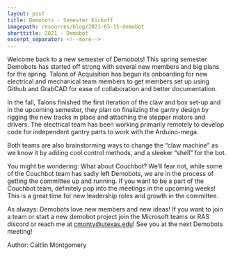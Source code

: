 ```yaml
---
layout: post
title: Demobots - Semester Kickoff
imagepath: resources/blog/2021-03-15-demobot
shorttitle: 2021 - Demobot
excerpt_separator: <!--more-->
---
```


Welcome back to a new semester of Demobots! This spring semester Demobots has started off strong with several new members and big plans for the spring. <!--more--> Talons of Acquisition has begun its onboarding for new electrical and mechanical team members to get members set up using Github and GrabCAD for ease of collaboration and better documentation.

In the fall, Talons finished the first iteration of the claw and box set-up and in the upcoming semester, they plan on finalizing the gantry design by rigging the new tracks in place and attaching the stepper motors and drivers. The electrical team has been working primarily remotely to develop code for independent gantry parts to work with the Arduino-mega.

Both teams are also brainstorming ways to change the “claw machine” as we know it by adding cool control methods, and a sleeker “shell” for the bot.

You might be wondering: What about Couchbot? We’ll fear not, while some of the Couchbot team has sadly left Demobots, we are in the process of getting the committee up and running. If you want to be a part of the Couchbot team, definitely pop into the meetings in the upcoming weeks! This is a great time for new leadership roles and growth in the committee.

As always: Demobots love new members and new ideas! If you want to join a team or start a new demobot project join the Microsoft teams or RAS discord or reach me at cmonty@utexas.edu! See you at the next Demobots meeting!

Author: Caitlin Montgomery
